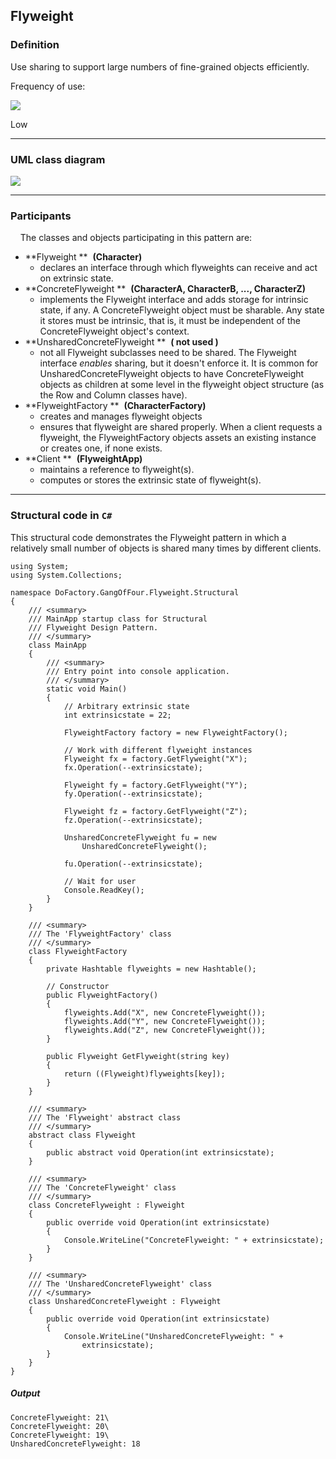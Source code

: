 Flyweight
------

### Definition

Use sharing to support large numbers of fine-grained objects efficiently.

Frequency of use:

![](https://www.dofactory.com/images/use_low.gif)

Low

* * * * *

### UML class diagram

![](https://www.dofactory.com/images/diagrams/net/flyweight.gif)

* * * * *

### Participants

    The classes and objects participating in this pattern are:

-   **Flyweight **  **(Character)**
    -   declares an interface through which flyweights can receive and act on extrinsic state.
-   **ConcreteFlyweight **  **(CharacterA, CharacterB, ..., CharacterZ)**
    -   implements the Flyweight interface and adds storage for intrinsic state, if any. A ConcreteFlyweight object must be sharable. Any state it stores must be intrinsic, that is, it must be independent of the ConcreteFlyweight object's context.
-   **UnsharedConcreteFlyweight **  **( not used )**
    -   not all Flyweight subclasses need to be shared. The Flyweight interface *enables* sharing, but it doesn't enforce it. It is common for UnsharedConcreteFlyweight objects to have ConcreteFlyweight objects as children at some level in the flyweight object structure (as the Row and Column classes have).
-   **FlyweightFactory **  **(CharacterFactory)**
    -   creates and manages flyweight objects
    -   ensures that flyweight are shared properly. When a client requests a flyweight, the FlyweightFactory objects assets an existing instance or creates one, if none exists.
-   **Client **  **(FlyweightApp)**
    -   maintains a reference to flyweight(s).
    -   computes or stores the extrinsic state of flyweight(s).

* * * * *

### Structural code in `C#`

This structural code demonstrates the Flyweight pattern in which a relatively small number of objects is shared many times by different clients.

    using System;
    using System.Collections;
    
    namespace DoFactory.GangOfFour.Flyweight.Structural
    {
        /// <summary>
        /// MainApp startup class for Structural 
        /// Flyweight Design Pattern.
        /// </summary>
        class MainApp
        {
            /// <summary>
            /// Entry point into console application.
            /// </summary>
            static void Main()
            {
                // Arbitrary extrinsic state
                int extrinsicstate = 22;
    
                FlyweightFactory factory = new FlyweightFactory();
    
                // Work with different flyweight instances
                Flyweight fx = factory.GetFlyweight("X");
                fx.Operation(--extrinsicstate);
    
                Flyweight fy = factory.GetFlyweight("Y");
                fy.Operation(--extrinsicstate);
    
                Flyweight fz = factory.GetFlyweight("Z");
                fz.Operation(--extrinsicstate);
    
                UnsharedConcreteFlyweight fu = new
                    UnsharedConcreteFlyweight();
    
                fu.Operation(--extrinsicstate);
    
                // Wait for user
                Console.ReadKey();
            }
        }
    
        /// <summary>
        /// The 'FlyweightFactory' class
        /// </summary>
        class FlyweightFactory
        {
            private Hashtable flyweights = new Hashtable();
    
            // Constructor
            public FlyweightFactory()
            {
                flyweights.Add("X", new ConcreteFlyweight());
                flyweights.Add("Y", new ConcreteFlyweight());
                flyweights.Add("Z", new ConcreteFlyweight());
            }
    
            public Flyweight GetFlyweight(string key)
            {
                return ((Flyweight)flyweights[key]);
            }
        }
    
        /// <summary>
        /// The 'Flyweight' abstract class
        /// </summary>
        abstract class Flyweight
        {
            public abstract void Operation(int extrinsicstate);
        }
    
        /// <summary>
        /// The 'ConcreteFlyweight' class
        /// </summary>
        class ConcreteFlyweight : Flyweight
        {
            public override void Operation(int extrinsicstate)
            {
                Console.WriteLine("ConcreteFlyweight: " + extrinsicstate);
            }
        }
    
        /// <summary>
        /// The 'UnsharedConcreteFlyweight' class
        /// </summary>
        class UnsharedConcreteFlyweight : Flyweight
        {
            public override void Operation(int extrinsicstate)
            {
                Console.WriteLine("UnsharedConcreteFlyweight: " +
                    extrinsicstate);
            }
        }
    }

##### Output

    ConcreteFlyweight: 21\
    ConcreteFlyweight: 20\
    ConcreteFlyweight: 19\
    UnsharedConcreteFlyweight: 18